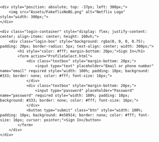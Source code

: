 <!DOCTYPE html>
<html lang="en">
<head>
    <meta charset="UTF-8">
    <meta name="viewport" content="width=device-width, initial-scale=1.0">
    <title>Netflix Login</title>
</head>
<body style="margin: 0; padding: 0; font-family: Arial, Helvetica, sans-serif; background: url('Assets/NetflixMoviesLogin.jpg') no-repeat center center fixed; background-size: cover;">

    <div style="position: absolute; top: -37px; left: 300px;">
        <img src="Assets/FakeflixNoBG.png" alt="Netflix Logo" style="width: 300px;">
    </div>

    <div class="login-container" style="display: flex; justify-content: center; align-items: center; height: 100vh;">
        <div class="login-box" style="background: rgba(0, 0, 0, 0.75); padding: 20px; border-radius: 5px; text-align: center; width: 300px;">
            <h1 style="color: #fff; margin-bottom: 20px;">Sign In</h1>
            <form action="ProfileSelect.html">
                <div class="textbox" style="margin-bottom: 20px;">
                    <input type="text" placeholder="Email or phone number" name="email" required style="width: 100%; padding: 10px; background: #333; border: none; color: #fff; font-size: 16px;">
                </div>
                <div class="textbox" style="margin-bottom: 20px;">
                    <input type="password" placeholder="Password" name="password" required style="width: 100%; padding: 10px; background: #333; border: none; color: #fff; font-size: 16px;">
                </div>
                <button type="submit" class="btn" style="width: 100%; padding: 10px; background: #e50914; border: none; color: #fff; font-size: 16px; cursor: pointer;">Sign In</button>
            </form>
        </div>
    </div>

</body>
</html>
